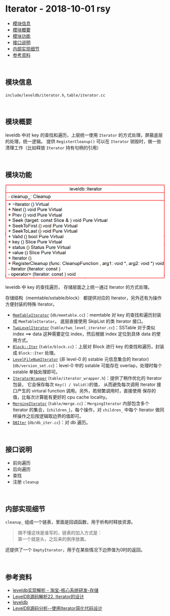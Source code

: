 # Iterator - 2018-10-01 rsy

- [模块信息](#module_info)
- [模块概要](#module_in_brief)
- [模块功能](#module_function)
- [接口说明](#interface_specification)
- [内部实现细节](#inner_detail)
- [参考资料](#reference)


&nbsp;   
<a id="module_info"></a>
## 模块信息

`include/leveldb/iterator.h`, `table/iterator.cc`

&nbsp;   
<a id="module_in_brief"></a>
## 模块概要

leveldb 中对 key 的查找和遍历，上层统一使用 `Iterator` 的方式处理，屏蔽底层的处理，统一逻辑。 提供 `RegisterCleanup()` 可以在 `Iterator` 销毁时，做一些清理工作（比如释放 `Iterator` 持有句柄的引用）


&nbsp;   
<a id="module_function"></a>
## 模块功能

![](assets/Iterator_base_UML_10_01.png)

leveldb 中 key 的查找遍历， 存储层面之上统一通过 Iterator 的方式处理。

存储结构（memtable/sstable/block） 都提供对应的 Iterator，另外还有为操作方便封装的特殊 Iterator。

- [`MemTableIterator`]() (`db/memtable.cc`)：memtable 对 key 的查找和遍历封装成 `MemTableIterator`。 底层直接使用 SkipList 的类  Iterator 接口。
- [`TwoLevelIterator`]() (`table/two_level_iterator.cc`)：SSTable 对于类似 index ==> data 这种需要定位 index，然后根据 index 定位到具体 data 的使用方式。
- [`Block::Iter`]() (`table/block.cc`)：上层对 Block 进行 key 的查找和遍历，封装成 `Block::Iter` 处理。
- [`LevelFileNumIterator`]() (非 level-0 的 sstable 元信息集合的 Iterator) (`db/version_set.cc`)：level-0 中的 sstable 可能存在 overlap，处理时每个 sstable 单独处理即可。
- [`IteratorWrapper`]() (`table/iterator_wrapper.h`)：提供了稍作优化的 Iterator 包装， 它会保存每次 `Key() / Valid()`的值， 从而避免每次调用 Iterator 接口产生的 virtural function 调用。另外，若频繁调用时，直接使用
保存的值，比每次计算能有更好的 cpu cache locality。
- [`MergingIterator`]() (`table/merge.cc`)：`MergingIterator` 内部包含多个 Iterator 的集合，(`children_`)，每个操作，对 `children_` 中每个 Iterator 做同样操作之后按逻辑取边界的值即可。
- [`DBIter`]() (`db/db_iter.cc`)：对 db 遍历。


&nbsp;   
<a id="interface_specification"></a>
## 接口说明

- 前向遍历
- 后向遍历
- 查找
- 注册 `cleanup`


&nbsp;   
<a id="inner_detail"></a>
## 内部实现细节

`cleanup_` 组成一个链表，里面是回调函数，用于析构时释放资源。   
>搞不懂这块是谁写的，链表的加入方式是：   
>第一个就是头，之后来的倒序放置。

还提供了一个 `EmptyIterator`，用于在某些情况下边界值为0时的返回。


&nbsp;   
<a id="reference"></a>
## 参考资料

- [leveldb实现解析 - 淘宝-核心系统研发-存储](https://github.com/rsy56640/read_and_analyse_levelDB/blob/master/reference/DB%20leveldb%E5%AE%9E%E7%8E%B0%E8%A7%A3%E6%9E%90.pdf)
- [LevelDB源码解析22. Iterator的设计](https://zhuanlan.zhihu.com/p/45602134)
- [leveldb](https://dirtysalt.github.io/html/leveldb.html#orgfa1dda5)
- [LevelDB源码分析--使用Iterator简化代码设计](https://www.cnblogs.com/KevinT/p/3823240.html)